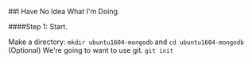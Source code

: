 ##I Have No Idea What I'm Doing.


####Step 1: Start.

Make a directory: `mkdir ubuntu1604-mongodb` and `cd ubuntu1604-mongodb`
(Optional) We're going to want to use git. `git init`